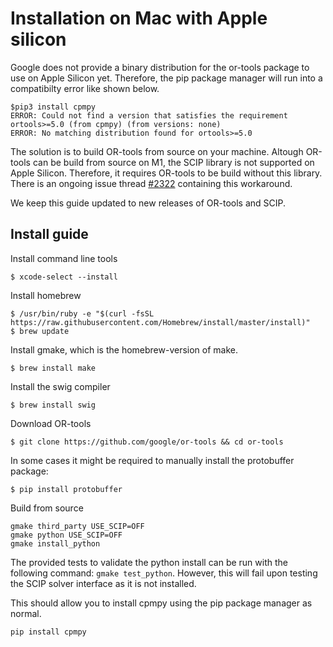 # Installation on Mac with Apple silicon

Google does not provide a binary distribution for the or-tools package to use on Apple Silicon yet. Therefore, the pip package manager will run into a compatibilty error like shown below.

```console
$pip3 install cpmpy
ERROR: Could not find a version that satisfies the requirement ortools>=5.0 (from cpmpy) (from versions: none)
ERROR: No matching distribution found for ortools>=5.0
```

The solution is to build OR-tools from source on your machine. Altough OR-tools can be build from source on M1, the SCIP library is not supported on Apple Silicon. Therefore, it requires OR-tools to be build without this library.
There is an ongoing issue thread [#2322](https://github.com/google/or-tools/issues/2332) containing this workaround.


We keep this guide updated to new releases of OR-tools and SCIP.

## Install guide

Install command line tools
```console
$ xcode-select --install
```

Install homebrew
```console
$ /usr/bin/ruby -e "$(curl -fsSL https://raw.githubusercontent.com/Homebrew/install/master/install)"
$ brew update
```

Install gmake, which is the homebrew-version of make.
```console
$ brew install make
```

Install the swig compiler
```
$ brew install swig
```

Download OR-tools
```console
$ git clone https://github.com/google/or-tools && cd or-tools
```

In some cases it might be required to manually install the protobuffer package:
```console
$ pip install protobuffer
```

Build from source
```console
gmake third_party USE_SCIP=OFF
gmake python USE_SCIP=OFF
gmake install_python
```
The provided tests to validate the python install can be run with the following command: `gmake test_python`. However, this will fail upon testing the SCIP solver interface as it is not installed.

This should allow you to install cpmpy using the pip package manager as normal.
```console
pip install cpmpy
```
